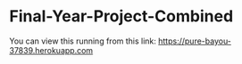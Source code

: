 # Final-Year-Project-Combined
You can view this running from this link:
https://pure-bayou-37839.herokuapp.com
